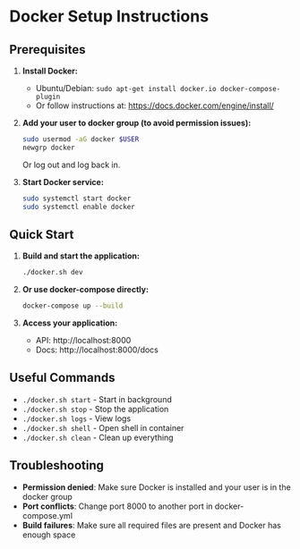 # Docker Setup Instructions

## Prerequisites

1. **Install Docker:**
   - Ubuntu/Debian: `sudo apt-get install docker.io docker-compose-plugin`
   - Or follow instructions at: https://docs.docker.com/engine/install/

2. **Add your user to docker group (to avoid permission issues):**
   ```bash
   sudo usermod -aG docker $USER
   newgrp docker
   ```
   Or log out and log back in.

3. **Start Docker service:**
   ```bash
   sudo systemctl start docker
   sudo systemctl enable docker
   ```

## Quick Start

1. **Build and start the application:**
   ```bash
   ./docker.sh dev
   ```

2. **Or use docker-compose directly:**
   ```bash
   docker-compose up --build
   ```

3. **Access your application:**
   - API: http://localhost:8000
   - Docs: http://localhost:8000/docs

## Useful Commands

- `./docker.sh start` - Start in background
- `./docker.sh stop` - Stop the application
- `./docker.sh logs` - View logs
- `./docker.sh shell` - Open shell in container
- `./docker.sh clean` - Clean up everything

## Troubleshooting

- **Permission denied**: Make sure Docker is installed and your user is in the docker group
- **Port conflicts**: Change port 8000 to another port in docker-compose.yml
- **Build failures**: Make sure all required files are present and Docker has enough space
